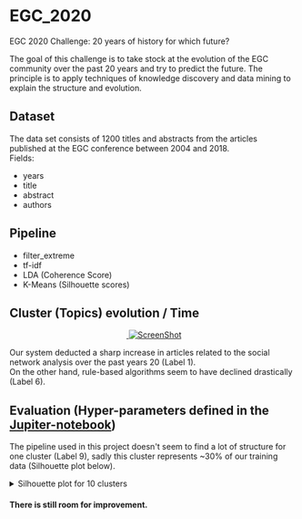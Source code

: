 # EGC_2020
EGC 2020 Challenge: 20 years of history for which future?

The goal of this challenge is to take stock at the evolution of the EGC community over the past 20
years and try to predict the future. The principle is to apply techniques of knowledge discovery and
data mining to explain the structure and evolution.

## Dataset

The data set consists of 1200 titles and abstracts from the articles published at the EGC conference between 2004 and 2018.  
Fields:
  - years
  - title
  - abstract
  - authors


## Pipeline

- filter_extreme
- tf-idf
- LDA (Coherence Score)
- K-Means (Silhouette scores)

## Cluster (Topics) evolution / Time

<p align="center">
  <a href="https://raw.githubusercontent.com/Drakirus/EGC_2020/master/plots/distribution.png">
    <img alt="ScreenShot" src="https://raw.githubusercontent.com/Drakirus/EGC_2020/master/plots/distribution.png">
  </a>
</p>

Our system deducted a sharp increase in articles related to the social network analysis over the past years 20 (Label 1).  
On the other hand, rule-based algorithms seem to have declined drastically (Label 6).

## Evaluation (Hyper-parameters defined in the [Jupiter-notebook](./EGC.ipynb))
The pipeline used in this project doesn't seem to find a lot of structure for one cluster (Label 9), sadly this cluster represents ~30% of our training data (Silhouette plot below).
<details>
<summary>Silhouette plot for 10 clusters</summary>
<p align="center">
  <a href="https://raw.githubusercontent.com/Drakirus/EGC_2020/master/plots/silhouette.png">
    <img alt="ScreenShot" src="https://raw.githubusercontent.com/Drakirus/EGC_2020/master/plots/silhouette.png">
  </a>
</p>
</details>

#### There is still room for improvement. 

